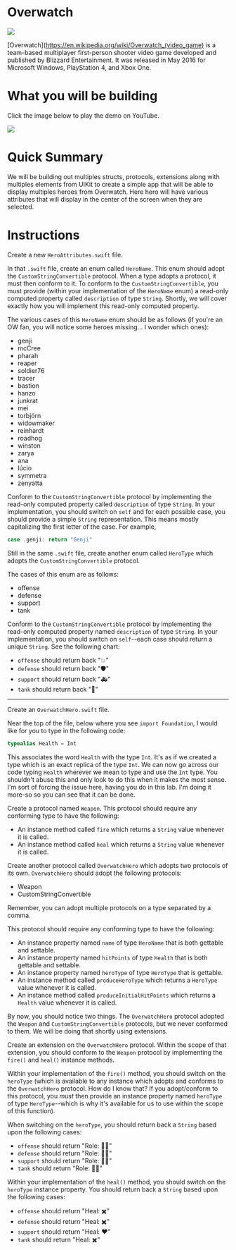 # Overwatch

![](http://i.imgur.com/TzZdX4x.png?1)

[Overwatch](https://en.wikipedia.org/wiki/Overwatch_(video_game) is a team-based multiplayer first-person shooter video game developed and published by Blizzard Entertainment. It was released in May 2016 for Microsoft Windows, PlayStation 4, and Xbox One.

# What you will be building

Click the image below to play the demo on YouTube.

[![](http://img.youtube.com/vi/Z3_K6sbW0NU/0.jpg)](https://www.youtube.com/watch?v=Z3_K6sbW0NU "Overwatch App Demo")


# Quick Summary

We will be building out multiples structs, protocols, extensions along with multiples elements from UIKit to create a simple app that will be able to display multiples heroes from Overwatch. Here hero will have various attributes that will display in the center of the screen when they are selected.

# Instructions

Create a new `HeroAttributes.swift` file.  

In that `.swift` file, create an enum called `HeroName`. This enum should adopt the `CustomStringConvertible` protocol. When a type adopts a protocol, it must then conform to it. To conform to the `CustomStringConvertible`, you must provide (within your implementation of the `HeroName` enum) a read-only computed property called `description` of type `String`. Shortly, we will cover exactly how you will implement this read-only computed property.  

The various cases of this `HeroName` enum should be as follows (if you're an OW fan, you will notice some heroes missing... I wonder which ones):  
* genji
* mcCree
* pharah
* reaper
* soldier76
* tracer
* bastion
* hanzo
* junkrat
* mei
* torbjörn
* widowmaker
* reinhardt
* roadhog
* winston
* zarya
* ana
* lúcio
* symmetra
* zenyatta

Conform to the `CustomStringConvertible` protocol by implementing the read-only computed property called `description` of type `String`. In your implementation, you should switch on `self` and for each possible case, you should provide a simple `String` representation. This means mostly capitalizing the first letter of the case. For example, 

```swift
case .genji: return "Genji"
```

Still in the same `.swift` file, create another enum called `HeroType` which adopts the `CustomStringConvertible` protocol.  

The cases of this enum are as follows:  
* offense
* defense
* support
* tank

Conform to the `CustomStringConvertible` protocol by implementing the read-only computed property named `description` of type `String`. In your implementation, you should switch on `self`--each case should return a unique `String`. See the following chart:  
* `offense` should return back "💥"
* `defense` should return back "🛡"
* `support` should return back "🚑"
* `tank` should return back "🐼"

---

Create an `OverwatchHero.swift` file.

Near the top of the file, below where you see `import Foundation`, I would like for you to type in the following code:  

```swift
typealias Health = Int
```

This associates the word `Health` with the type `Int`. It's as if we created a type which is an exact replica of the type `Int`. We can now go across our code typing `Health` wherever we mean to type and use the `Int` type. You shouldn't abuse this and only look to do this when it makes the most sense. I'm sort of forcing the issue here, having you do in this lab. I'm doing it more-so so you can see that it can be done.

Create a protocol named `Weapon`. This protocol should require any conforming type to have the following:
* An instance method called `fire` which returns a `String` value whenever it is called.
* An instance method called `heal` which returns a `String` value whenever it is called. 

Create another protocol called `OverwatchHero` which adopts two protocols of its own. `OverwatchHero` should adopt the following protocols:  
* Weapon
* CustomStringConvertible

Remember, you can adopt multiple protocols on a type separated by a comma.

This protocol should require any conforming type to have the following:
* An instance property named `name` of type `HeroName` that is both gettable and settable.
* An instance property named `hitPoints` of type `Health` that is both gettable and settable.
* An instance property named `heroType` of type `HeroType` that is gettable.
* An instance method called `produceHeroType` which returns a `HeroType` value whenever it is called.
* An instance method called `produceInitialHitPoints` which returns a `Health` value whenever it is called.

By now, you should notice two things. The `OverwatchHero` protocol adopted the `Weapon` and `CustomStringConvertible` protocols, but we never conformed to them. We will be doing that shortly using extensions.

Create an extension on the `OverwatchHero` protocol. Within the scope of that extension, you should conform to the `Weapon` protocol by implementing the `fire()` and `heal()` instance methods.

Within your implementation of the `fire()` method, you should switch on the `heroType` (which is available to any instance which adopts and conforms to the `OverwatchHero` protocol. How do I know that? If you adopt/conform to this protocol, you _must_ then provide an instance property named `heroType` of type `HeroType`--which is why it's available for us to use within the scope of this function).

When switching on the `heroType`, you should return back a `String` based upon the following cases:
* `offense` should return "Role: 👊🏽"
* `defense` should return "Role: ✋🏽"
* `support` should return "Role: 👐🏽"
* `tank` should return "Role: ✊🏽"

Within your implementation of the `heal()` method, you should switch on the `heroType` instance property. You should return back a `String` based upon the following cases:
* `offense` should return "Heal: ✖️"
* `defense` should return "Heal: ✖️"
* `support` should return "Heal: ❤️"
* `tank` should return "Heal: ✖️"



